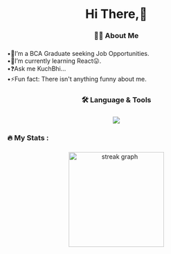###

<h1 align="center">Hi There,👋</h1>

###

<h3 align="center">👩‍💻  About Me</h3>

###

<p align="left">
•🔭I’m a BCA Graduate seeking Job Opportunities.</br>
•🌱I’m currently learning React😛.</br>
•❓Ask me KuchBhi...</br>
•⚡Fun fact: There isn't anything funny about me.</br>
</p>

###

<h3 align="center">🛠 Language & Tools</h3>

###

<div align="center">
  <div align="center">
  <p align="center">
    <img src="https://skillicons.dev/icons?i=html,css,js,react,tailwind,mongodb,php,vscode,git" />
</p>
</div>
</div>

###

<h3 align="left">🔥   My Stats :</h3>

###

<div align="center">
  <img src="https://streak-stats.demolab.com?user=helloPravin&locale=en&mode=daily&theme=light&hide_border=false&border_radius=5&order=3" height="220" alt="streak graph"  />
</div>

###
